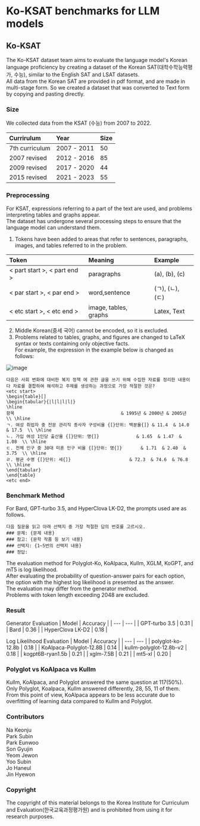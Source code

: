 # Ko-KSAT benchmarks for LLM models

## Ko-KSAT

The Ko-KSAT dataset team aims to evaluate the language model's Korean language proficiency by creating a dataset of the Korean SAT(대학수학능력평가, 수능), similar to the English SAT and LSAT datasets.  
All data from the Korean SAT are provided in pdf format, and are made in multi-stage form. So we created a dataset that was converted to Text form by copying and pasting directly.   

### Size

We collected data from the KSAT (수능) from 2007 to 2022.   
  
| Currirulum     | Year        |Size        |
| :------------- | :---------- |:----------|
| 7th curriculum | 2007 - 2011 |50        |
| 2007 revised   | 2012 - 2016 |85        |
| 2009 revised   | 2017 - 2020 |44        |
| 2015 revised   | 2021 - 2023 |55        |

### Preprocessing

For KSAT, expressions referring to a part of the text are used, and problems interpreting tables and graphs appear.  
The dataset has undergone several processing steps to ensure that the language model can understand them.

1. Tokens have been added to areas that refer to sentences, paragraphs, images, and tables referred to in the problem.

| Token                    | Meaning               | Example       |
| :----------------------- | :-------------------- | :------------ |
| < part start >, < part end > | paragraphs            | (a), (b), (c) |
| < par start >, < par end >   | word,sentence         | (ㄱ), (ㄴ), (ㄷ) |
| < etc start >, < etc end > | image, tables, graphs | Latex, Text   |


2. Middle Korean(중세 국어) cannot be encoded, so it is excluded.  
3. Problems related to tables, graphs, and figures are changed to LaTeX syntax or texts containing only objective facts.  
   For example, the expression in the example below is changed as follows:  

![image](https://github.com/keonju2/fingen/assets/54880474/d727dbab-884e-4234-bc98-9e0dd5ced4e0)

```
다음은 사회 변화에 대비한 복지 정책 에 관한 글을 쓰기 위해 수집한 자료를 정리한 내용이다 자료를 결합하여 해석하고 주제를 생성하는 과정으로 가장 적절한 것은?
<etc start>
\begin{table}[]
\begin{tabular}{|l|l|l|l|}
\hline
항목                                        & 1995년 & 2000년 & 2005년 \\ \hline
ㄱ. 여성 취업자 중 전문 관리직 종사자 구성비율 {[}단위: 백분율{]} & 11.4  & 14.0  & 17.5  \\ \hline
ㄴ. 가입 여성 1인당 출산율 {[}단위: 명{]}              & 1.65  & 1.47  & 1.08  \\ \hline
ㄷ. 전체 인구 중 30대 미혼 인구 비율 {[}단위: 명{]}       & 1.71  & 2.40  & 3.75  \\ \hline
ㄹ. 평균 수명 {[}단위: 세{]}                      & 72.3  & 74.6  & 76.8  \\ \hline
\end{tabular}
\end{table}
<etc end>
```
### Benchmark Method
For Bard, GPT-turbo 3.5, and HyperClova LK-D2, the prompts used are as follows.
```
다음 질문을 읽고 아래 선택지 중 가장 적절한 답의 번호를 고르시오.
### 문제: {문제 내용}
### 참고: {문학 작품 등 보기 내용}
### 선택지: {1~5번의 선택지 내용}
### 정답:
```
The evaluation method for Polyglot-Ko, KoAlpaca, Kullm, XGLM, KoGPT, and mT5 is log likelihood.   
After evaluating the probability of question-answer pairs for each option, the option with the highest log likelihood is presented as the answer.   
The evaluation may differ from the generator method.  
Problems with token length exceeding 2048 are excluded.  


### Result
Generator Evaluation
| Model | Accuracy |
| --- | --- |
| GPT-turbo 3.5 | 0.31 |
| Bard | 0.36 |
| HyperClova LK-D2 | 0.18 |

Log Likelihood Evaluation
| Model | Accuracy |
| --- | --- |
| polyglot-ko-12.8b | 0.18 |
| KoAlpaca-Polyglot-12.8B | 0.14 |
| kullm-polyglot-12.8b-v2 | 0.18 |
| kogpt6B-ryan1.5b | 0.21 |
| xglm-7.5B | 0.21 |
| mt5-xl | 0.20 |

### Polyglot vs KoAlpaca  vs Kullm  

Kullm, KoAlpaca, and Polyglot answered the same question at 117(50%).   
Only Polyglot, Koalpaca, Kullm answered differently, 28, 55, 11 of them.  
From this point of view, KoAlpaca appears to be less accurate due to overfitting of learning data compared to Kullm and Polyglot.  

### Contributors 
Na Keonju  
Park Subin  
Park Eunwoo  
Son Gyujin  
Yeom Jewon   
Yoo Subin   
Jo Haneul  
Jin Hyewon  

### Copyright
The copyright of this material belongs to the Korea Institute for Curriculum and Evaluation(한국교육과정평가원) and is prohibited from using it for research purposes.
